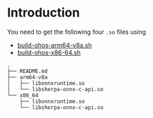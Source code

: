 # Introduction

You need to get the following four `.so` files using

  - [build-ohos-arm64-v8a.sh](https://github.com/k2-fsa/sherpa-onnx/blob/master/build-ohos-arm64-v8a.sh)
  - [build-ohos-x86-64.sh](https://github.com/k2-fsa/sherpa-onnx/blob/master/build-ohos-x86-64.sh)

```
.
├── README.md
├── arm64-v8a
│   ├── libonnxruntime.so
│   └── libsherpa-onnx-c-api.so
└── x86_64
    ├── libonnxruntime.so
    └── libsherpa-onnx-c-api.so
```

